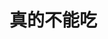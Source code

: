 
# 真的不能吃

<FoodBlock></FoodBlock>

<script setup>
import FoodBlock from '../.vitepress/components/food/FoodBlock.vue'
</script>
